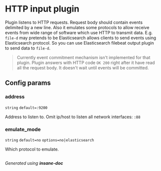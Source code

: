 # HTTP input plugin
Plugin listens to HTTP requests. Request body should contain events delimited by a new line.
Also it emulates some protocols to allow receive events from wide range of software which use HTTP to transmit data.
E.g. `file-d` may pretends to be Elasticsearch allows clients to send events using Elasticsearch protocol.
So you can use Elasticsearch filebeat output plugin to send data to `file-d`.

> Currently event commitment mechanism isn't implemented for that plugin.
> Plugin answers with HTTP code `OK 200` right after it have read all the request body.
> It doesn't wait until events will be committed.

## Config params
### address

`string` `default=:9200`  

Address to listen to. Omit ip/host to listen all network interfaces: `:88`

### emulate_mode

`string` `default=no`  `options=no|elasticsearch`

Which protocol to emulate.


##
 *Generated using **insane-doc***